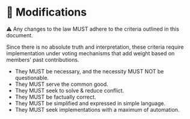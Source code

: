 # 📝 Modifications

⚠️ Any changes to the law MUST adhere to the criteria outlined in this document.

Since there is no absolute truth and interpretation, these criteria require implementation under voting mechanisms that add weight based on members' past contributions.

- They MUST be necessary, and the necessity MUST NOT be questionable.
- They MUST serve the common good.
- They MUST seek to solve & reduce conflict.
- They MUST be factually correct.
- They MUST be simplified and expressed in simple language.
- They MUST seek implementations with a maximum of automation.
